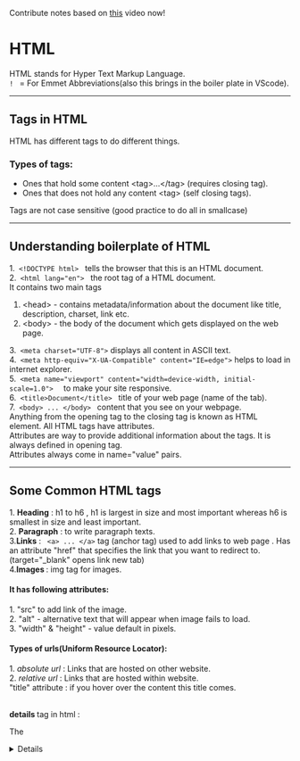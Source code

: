 Contribute notes based on [this](https://www.youtube.com/watch?v=JLKy8apeLac&list=PL2kSRH_DmWVbKFpYn3drI8Qf66ZpvZ_3L&index=2) video now!
# **HTML** # 
HTML stands for Hyper Text Markup Language. <br>
<code>! </code> = For Emmet Abbreviations(also this brings in the boiler plate in VScode).<br>
<hr>

## **Tags in HTML** ## 
HTML has different tags to do different things.
<h3>Types of tags:</h3>
<ul>
 <li>Ones that hold some content &lttag&gt...&lt/tag&gt (requires closing tag). </li>
 <li>Ones that does not hold any content &lttag&gt (self closing tags). </li>
</ul>
Tags are not case sensitive (good practice to do all in smallcase)
<hr>

## **Understanding boilerplate of HTML** ##
1.<code> &lt;!DOCTYPE html&gt; </code> tells the browser that this is an HTML document.<br>
2.<code> &lt;html lang="en"&gt; </code>  the root tag of a HTML document.<br> 
  It contains two main tags
<ol>
 <li> &lt;head&gt; - contains metadata/information about the document like title, description, charset, link etc.</li> 
 <li> &lt;body&gt; - the body of the document which gets displayed on the web page.</li>
</ol>
3.<code> &ltmeta charset="UTF-8"&gt</code> displays all content in ASCII text. <br> 
4.<code> &ltmeta http-equiv="X-UA-Compatible" content="IE=edge"&gt</code> helps to load in internet explorer. <br>
5.<code> &ltmeta name="viewport" content="width=device-width, initial-scale=1.0"&gt  </code> to make your site responsive.<br>
6.<code> &lttitle&gtDocument&lt/title&gt </code>  title of your web page (name of the tab). <br>
7.<code> &ltbody&gt ... &lt/body&gt </code> content that you see on your webpage.<br>
Anything from the opening tag to the closing tag is known as HTML element. All HTML tags have attributes.<br>
Attributes are way to provide additional information about the tags. It is always defined in opening tag.<br>
Attributes always come in name="value" pairs.
<hr>
<h2><strong>Some Common HTML tags </strong></h2>
1. <strong>Heading</strong> : h1 to h6 , h1 is largest in size and most important whereas h6 is smallest in size and least important.<br>
2. <strong>Paragraph</strong> : to write paragraph texts.<br>
3.<strong>Links</strong> : <code> &lta&gt ... &lt/a&gt</code> tag (anchor tag) used to add links to web page . Has an attribute "href" that specifies the link that you want to redirect to.<br>
(target="_blank" opens link new tab) <br>
4.<strong>Images </strong> : img tag for images.
<br>
<h4>It has following attributes: </h4>
1. "src" to add link of the image.<br>
2. "alt" - alternative text that will appear when image fails to load.<br>
3. "width" & "height"  - value default in pixels.<br>
<h4>Types of urls(Uniform Resource Locator):</h4>
1. <em>absolute url</em> : Links that are hosted on other website.<br>
2. <em>relative url</em> : Links that are hosted within website.<br>
"title" attribute : if you hover over the content this title comes.

<br>
<br>

<strong>details </strong> tag in html :

The <details> element is used to create a disclosure widget, allowing you to provide additional information that can be toggled open or closed by the user. It's often used to hide or show additional content, like a dropdown panel.

<details>
  <summary>Click to reveal more</summary>
  <p>Hidden content here.</p>
</details>

In this example:

The <details> element acts as a container for the hidden content.
The <summary> element provides a clickable title for the disclosure widget.
When the user clicks on the summary, the hidden content (in this case, the paragraph)isrevealed.

you can visit to [mdn-docs](https://developer.mozilla.org/en-US/docs/Web/HTML)for more information.

<hr>
<h2><strong>Style attributes</strong></h2>
In HTML, style attribute comes in pair.<br>
For eg:<br>
<code>&lttag style="color: black; background-color: blue" &gt&lt/tag&gt</code>
<h3><strong>Some common css style properties</strong></h3>
<ul>
 <li> background-color </li>
 <li> color </li>
 <li> font-family</li>
 <li> font-size </li>
 <li> text-align </li>
 <li> margin -> adds some space out of box </li>
 <li> padding -> adds space inside of box
</li>
</ul>
<h3> <strong>Color representation</strong> </h3>
<ul>
 <li> color (name of color).</li>
 <li> rgb (red green blue) value is from 0-255 of all three. <br>
   rgba - 4th value for opacity. (value 0-1).</li>
 <li> Hexadecimal color rrggbb value each value is between 0 to ff.</li>
 <li>hsl (hue saturation and lightness).<br>
     hsla a for opacity similar to rgba.</li>
 </li>
</ul>
1.<strong>hue</strong> : degree on color wheel (value 0 to 360) 0 is red, 120 is green, 240 is blue. <br>
2.<strong>saturation</strong> : % value to give a shade of grey ( 0% max shade of grey, 100% no shade of grey).<br>
3.<strong>lightness </strong> : % value where 0 is black and 100% is white.<br>
<hr>

<h2> <strong>CSS (cascading style sheet)</strong> </h2>
CSS is used to format layout of a web page.It is very helpful as it helps setting layout for multiple pages at once. <br>
Cascading means whatever you apply to parent tag gets applied to children tag as well. <br>
<h3><strong>CSS can be added to HTML in 3 ways:</strong></h3>
1. <strong>Inline CSS</strong> : using style attribute. <br>
2. <strong>Internal CSS</strong> : if we add a &ltstyle&gt..&lt/style&gt tag inside head tag.<br>
3. <strong>External CSS</strong> : adds style in different file and add a link in HTML file.<br>

<h3><strong>Linking css style sheet:</strong></h3>
<code>&ltlink rel = "stylesheet" href="style.css"&gt </code><br>

<h3><strong> Comments in HTML </strong></h3>
<code>  &lt!--...--&gt  </code> <br>
Comments are not displayed in the browsers. You can use comments to explain your code, which can help you when you edit the source code at a later date. This is especially useful if you have a lot of code.
<hr>




 






    

    
 

 
